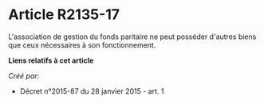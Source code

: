 # Article R2135-17

L'association de gestion du fonds paritaire ne peut posséder d'autres biens que ceux nécessaires à son fonctionnement.

**Liens relatifs à cet article**

_Créé par_:

  - Décret n°2015-87 du 28 janvier 2015 - art. 1
